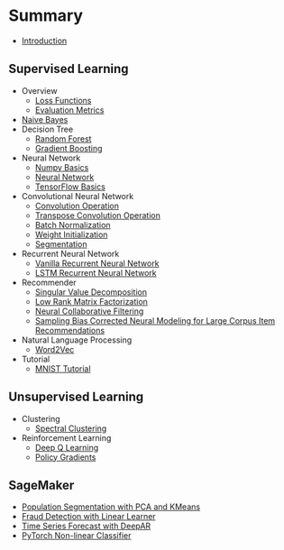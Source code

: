 # Summary

* [Introduction](README.md)

## Supervised Learning

* Overview
  * [Loss Functions](/overview/loss_function_overview.md)
  * [Evaluation Metrics](/overview/evaluation_metrics.md)
* [Naive Bayes](/naive_bayes/naive_bayes.md)
* Decision Tree
  * [Random Forest](/random_forest/random_forest.md)
  * [Gradient Boosting](/random_forest_py3/gradient_boosting.md)
* Neural Network
  * [Numpy Basics](/neural_networks/numpy_basics.md)
  * [Neural Network](/neural_networks/neural_network.md)
  * [TensorFlow Basics](/neural_networks/tensorflow_basics.md)
* Convolutional Neural Network
  * [Convolution Operation](/convolutional_neural_networks/convolution_operation.md)
  * [Transpose Convolution Operation](/convolutional_neural_networks/transpose_convolution_operation.md)
  * [Batch Normalization](/convolutional_neural_networks/batch_normalization.md)
  * [Weight Initialization](/convolutional_neural_networks/weight_initialization.md)
  * [Segmentation](/convolutional_neural_networks/segmentation.md)
* Recurrent Neural Network
  * [Vanilla Recurrent Neural Network](/recurrent_neural_networks/recurrent_neural_networks.md)
  * [LSTM Recurrent Neural Network](/recurrent_neural_networks/long_short_term_memory.md)
* Recommender
  * [Singular Value Decomposition](/recommender/notebooks/singular_value_decomposition.md)
  * [Low Rank Matrix Factorization](/recommender/notebooks/low_rank_matrix_factorization.md)
  * [Neural Collaborative Filtering](/recommender/notebooks/neural_collaborative_filtering.md)
  * [Sampling Bias Corrected Neural Modeling for Large Corpus Item Recommendations](/recommender/notesbook/sampling_bias_corrected_neural_modeling_for_large_corpus_item_recommendations.md)
* Natural Language Processing
  * [Word2Vec](/natural_language_processing/word2vec.md)
* Tutorial
  * [MNIST Tutorial](/mnist_tutorial/mnist_tutorial.md)

## Unsupervised Learning

* Clustering
  * [Spectral Clustering](/clustering/spectral_clustering.md)
* Reinforcement Learning
  * [Deep Q Learning](/reinforcement_learning/reinforcement_learning.md)
  * [Policy Gradients](/reinforcement_learning/policy_gradients.md)

## SageMaker

* [Population Segmentation with PCA and KMeans](/sagemaker/population_segmentation.md)
* [Fraud Detection with Linear Learner](/sagemaker/fraud_detection.md)
* [Time Series Forecast with DeepAR](/sagemaker/time_series_forecast.md)
* [PyTorch Non-linear Classifier](/sagemaker/moon_data_classification.md)
